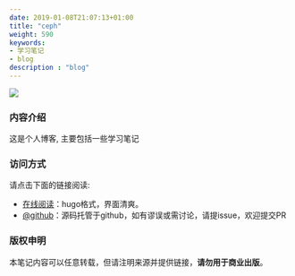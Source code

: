 ```yaml
---
date: 2019-01-08T21:07:13+01:00
title: "ceph"
weight: 590
keywords:
- 学习笔记
- blog
description : "blog"
---
```


![](introduction/images/logo.png)

### 内容介绍

这是个人博客, 主要包括一些学习笔记

### 访问方式

请点击下面的链接阅读:

- [在线阅读](https://eiuapp.github.io/)：hugo格式，界面清爽。
- [@github](https://github.com/eiuapp/eiuapp-hugo-material-docs/)：源码托管于github，如有谬误或需讨论，请提issue，欢迎提交PR


### 版权申明

本笔记内容可以任意转载，但请注明来源并提供链接，**请勿用于商业出版**。

